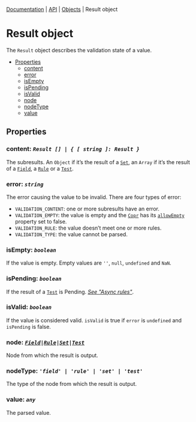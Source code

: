 [Documentation](../README.md) | [API](./README.md) | [Objects](./README.md#objects) | Result object

# Result object

The `Result` object describes the validation state of a value.

- [Properties](#properties)
  - [content](#content-result-----string--result-)
  - [error](#error-string)
  - [isEmpty](#isempty-boolean)
  - [isPending](#ispending-boolean)
  - [isValid](#isvalid-boolean)
  - [node](#node-fieldrulesettest)
  - [nodeType](#nodetype-field--rule--set--test)
  - [value](#value-any)

## Properties

### content: _`Result [] | { [ string ]: Result }`_

The subresults. An `Object` if it’s the result of a [`Set`](object-copr-set.md), an `Array` if it’s the result of a [`Field`](copr-field-object.md), a [`Rule`](object-rule.md) or a [`Test`](test-object.md).

### error: _`string`_

The error causing the value to be invalid. There are four types of error:

- `VALIDATION_CONTENT`: one or more subresults have an error.
- `VALIDATION_EMPTY`: the value is empty and the [`Copr`](object-copr.md) has its [`allowEmpty`](object-copr.md#allowempty-boolean) property set to false.
- `VALIDATION_RULE`: the value doesn’t meet one or more rules.
- `VALIDATION_TYPE`: the value cannot be parsed.

### isEmpty: _`boolean`_

If the value is empty. Empty values are `''`, `null`, `undefined` and `NaN`.

### isPending: _`boolean`_

If the result of a [`Test`](test-object) is Pending. _[See "Async rules"](guides.md#async-rules)_.

### isValid: _`boolean`_

If the value is considered valid. `isValid` is true if `error` is `undefined` and `isPending` is false.

### node: [_`Field`_](copr-field-object.md)_`|`_[_`Rule`_](object-rule.md)_`|`_[_`Set`_](object-copr-set.md)_`|`_[_`Test`_](test-object.md)

Node from which the result is output.

### nodeType: _`'field' | 'rule' | 'set' | 'test'`_

The type of the node from which the result is output.

### value: _`any`_

The parsed value.

